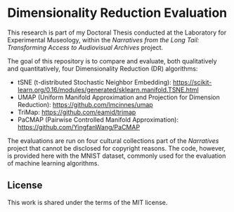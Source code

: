 # Dimensionality Reduction Evaluation

This research is part of my Doctoral Thesis conducted at the Laboratory for Experimental Museology, within the *Narratives from the Long Tail: Transforming Access to Audiovisual Archives* project. 

The goal of this repository is to compare and evaluate, both qualitatively and quantitatively, four Dimensionality Reduction (DR) algorithms:
* tSNE (t-distributed Stochastic Neighbor Embedding): https://scikit-learn.org/0.16/modules/generated/sklearn.manifold.TSNE.html
* UMAP (Uniform Manifold Approximation and Projection for Dimension Reduction): https://github.com/lmcinnes/umap
* TriMap: https://github.com/eamid/trimap
* PaCMAP (Pairwise Controlled Manifold Approximation): https://github.com/YingfanWang/PaCMAP

The evaluations are run on four cultural collections part of the *Narratives* project that cannot be disclosed for copyright reasons. The code, however, is provided here with the MNIST dataset, commonly used for the evaluation of machine learning algorithms.

## License

This work is shared under the terms of the MIT license.
